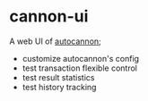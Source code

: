 # cannon-ui

A web UI of [autocannon](https://github.com/mcollina/autocannon);

- customize autocannon's config
- test transaction flexible control
- test result statistics
- test history tracking